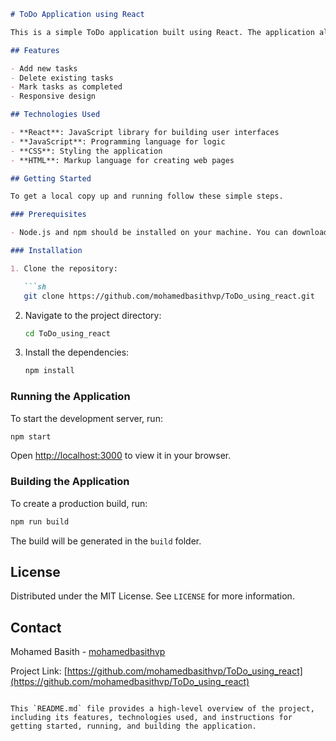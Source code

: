 ```markdown
# ToDo Application using React

This is a simple ToDo application built using React. The application allows users to add, delete, and mark tasks as completed. It serves as a great example of a basic CRUD (Create, Read, Update, Delete) application in React.

## Features

- Add new tasks
- Delete existing tasks
- Mark tasks as completed
- Responsive design

## Technologies Used

- **React**: JavaScript library for building user interfaces
- **JavaScript**: Programming language for logic
- **CSS**: Styling the application
- **HTML**: Markup language for creating web pages

## Getting Started

To get a local copy up and running follow these simple steps.

### Prerequisites

- Node.js and npm should be installed on your machine. You can download them from [Node.js](https://nodejs.org/).

### Installation

1. Clone the repository:

   ```sh
   git clone https://github.com/mohamedbasithvp/ToDo_using_react.git
   ```

2. Navigate to the project directory:

   ```sh
   cd ToDo_using_react
   ```

3. Install the dependencies:

   ```sh
   npm install
   ```

### Running the Application

To start the development server, run:

```sh
npm start
```

Open [http://localhost:3000](http://localhost:3000) to view it in your browser.

### Building the Application

To create a production build, run:

```sh
npm run build
```

The build will be generated in the `build` folder.

## License

Distributed under the MIT License. See `LICENSE` for more information.

## Contact

Mohamed Basith - [mohamedbasithvp](https://github.com/mohamedbasithvp)

Project Link: [https://github.com/mohamedbasithvp/ToDo_using_react](https://github.com/mohamedbasithvp/ToDo_using_react)
```

This `README.md` file provides a high-level overview of the project, including its features, technologies used, and instructions for getting started, running, and building the application.
